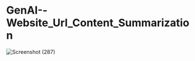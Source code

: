 # GenAI--Website_Url_Content_Summarization

![Screenshot (287)](https://github.com/user-attachments/assets/bbf8e604-bc3a-435f-989a-a179e00823aa)
